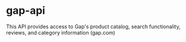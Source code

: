 # gap-api
This API provides access to Gap's product catalog, search functionality, reviews, and category information (gap.com)
